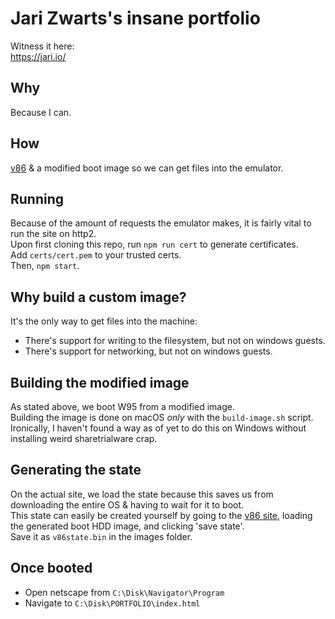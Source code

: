# Jari Zwarts's insane portfolio

Witness it here:  
https://jari.io/

## Why
Because I can.

## How
[v86](https://github.com/copy/v86) & a modified boot image so we can get files into the emulator.

## Running
Because of the amount of requests the emulator makes, it is fairly vital to run the site on http2.  
Upon first cloning this repo, run `npm run cert` to generate certificates.  
Add `certs/cert.pem` to your trusted certs.  
Then, `npm start`.  
  

## Why build a custom image?
It's the only way to get files into the machine:

- There's support for writing to the filesystem, but not on windows guests.
- There's support for networking, but not on windows guests. 

## Building the modified image
As stated above, we boot W95 from a modified image.  
Building the image is done on macOS _only_ with the `build-image.sh` script.  
Ironically, I haven't found a way as of yet to do this on Windows without installing weird sharetrialware crap.

## Generating the state
On the actual site, we load the state because this saves us from downloading the entire OS & having to wait for it to boot.  
This state can easily be created yourself by going to the [v86 site](https://copy.sh/v86/), loading the generated boot HDD image, and clicking 'save state'.  
Save it as `v86state.bin` in the images folder.

## Once booted

- Open netscape from `C:\Disk\Navigator\Program`
- Navigate to `C:\Disk\PORTFOLIO\index.html`
